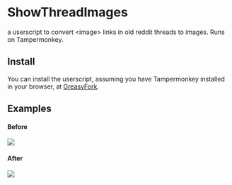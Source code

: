 # ShowThreadImages
a userscript to convert &lt;image> links in old reddit threads to images. Runs on Tampermonkey.
## Install
You can install the userscript, assuming you have Tampermonkey installed in your browser, at [GreasyFork](https://greasyfork.org/en/scripts/475580-show-thread-images).
## Examples
#### Before
![](https://i.ibb.co/pQ4YpCw/Screen-Shot-2023-09-19-at-12-46-43-am.png)
#### After
![](https://i.ibb.co/WF599xy/Screen-Shot-2023-09-19-at-12-46-57-am.png)
